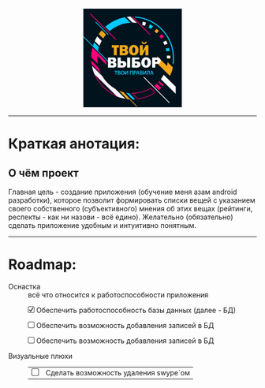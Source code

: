 <p align="center"><img src=".gitimage/logo_frame_text.png" height="200" width="200"></p>

---

<h1>Краткая анотация:</h1>

<h2>О чём проект</h2>

<p>Главная цель - создание приложения (обучение меня азам android разработки), которое позволит 
формировать списки вещей с указанием своего собственного (субъективного) мнения об этих вещах 
(рейтинги, респекты - как ни назови - всё едино). Желательно (обязательно) сделать приложение 
удобным и интуитивно понятным. </p>

***

<h1>Roadmap:</h1>
<dl>
  <dt>Оснастка</dt>
  <dd>всё что относится к работоспособности приложения
    <p><img src=".gitimage/chkbx_checked.png" height="13" width="13"> 
    Обеспечить работоспособность базы данных (далее - БД)</p>
    <p><img src=".gitimage/chkbx_unchecked.png" height="13" width="13"> Обеспечить возможность добавления записей в БД</p>
    <p><img src=".gitimage/chkbx_unchecked.png" height="13" width="13"> Обеспечить возможность добавления записей в БД</p>
  </dd>

  <dt>Визуальные плюхи</dt>
  <dd>
    <table><tr><td><img src=".gitimage/chkbx_unchecked.png" height="15" width="15"></td>
    <td> Сделать возможность удаления swype`ом</td></tr></table>
  </dd>
</dl>

